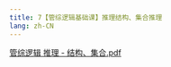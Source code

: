```yaml
---
title: 7【管综逻辑基础课】推理结构、集合推理
lang: zh-CN
---
```


[管综逻辑 推理 - 结构、集合.pdf](https://note.godolphinx.org/images%2Flogic%2Fbasic%2F7%2F%E7%AE%A1%E7%BB%BC%E9%80%BB%E8%BE%91%20%E6%8E%A8%E7%90%86%20-%20%E7%BB%93%E6%9E%84%E3%80%81%E9%9B%86%E5%90%88.pdf)
